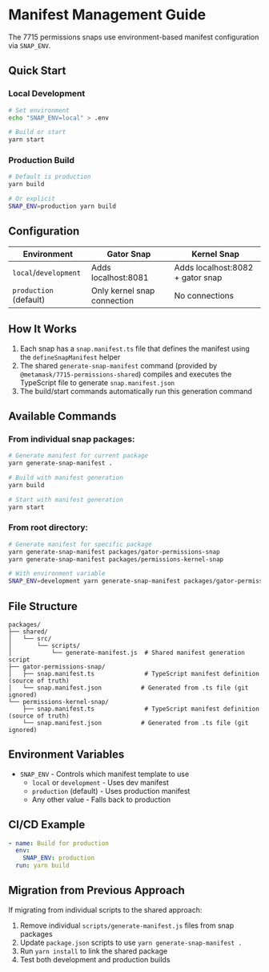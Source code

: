 # Manifest Management Guide

The 7715 permissions snaps use environment-based manifest configuration via `SNAP_ENV`.

## Quick Start

### Local Development
```bash
# Set environment
echo "SNAP_ENV=local" > .env

# Build or start
yarn start
```

### Production Build
```bash
# Default is production
yarn build

# Or explicit
SNAP_ENV=production yarn build
```

## Configuration

| Environment | Gator Snap | Kernel Snap |
|------------|------------|-------------|
| `local`/`development` | Adds localhost:8081 | Adds localhost:8082 + gator snap |
| `production` (default) | Only kernel snap connection | No connections |


## How It Works

1. Each snap has a `snap.manifest.ts` file that defines the manifest using the `defineSnapManifest` helper
2. The shared `generate-snap-manifest` command (provided by `@metamask/7715-permissions-shared`) compiles and executes the TypeScript file to generate `snap.manifest.json`
3. The build/start commands automatically run this generation command

## Available Commands

### From individual snap packages:
```bash
# Generate manifest for current package
yarn generate-snap-manifest .

# Build with manifest generation
yarn build

# Start with manifest generation
yarn start
```

### From root directory:
```bash
# Generate manifest for specific package
yarn generate-snap-manifest packages/gator-permissions-snap
yarn generate-snap-manifest packages/permissions-kernel-snap

# With environment variable
SNAP_ENV=development yarn generate-snap-manifest packages/gator-permissions-snap
```

## File Structure

```
packages/
├── shared/
│   └── src/
│       └── scripts/
│           └── generate-manifest.js  # Shared manifest generation script
├── gator-permissions-snap/
│   ├── snap.manifest.ts              # TypeScript manifest definition (source of truth)
│   └── snap.manifest.json           # Generated from .ts file (git ignored)
└── permissions-kernel-snap/
    ├── snap.manifest.ts              # TypeScript manifest definition (source of truth)
    └── snap.manifest.json           # Generated from .ts file (git ignored)
```

## Environment Variables

- `SNAP_ENV` - Controls which manifest template to use
  - `local` or `development` - Uses dev manifest
  - `production` (default) - Uses production manifest
  - Any other value - Falls back to production

## CI/CD Example

```yaml
- name: Build for production
  env:
    SNAP_ENV: production
  run: yarn build
```

## Migration from Previous Approach

If migrating from individual scripts to the shared approach:

1. Remove individual `scripts/generate-manifest.js` files from snap packages
2. Update `package.json` scripts to use `yarn generate-snap-manifest .`
3. Run `yarn install` to link the shared package
4. Test both development and production builds
